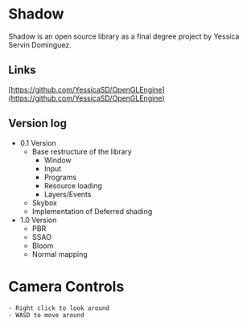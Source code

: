 # Shadow

Shadow is an open source library as a final degree project by Yessica Servin Dominguez.

## Links

[https://github.com/YessicaSD/OpenGLEngine](https://github.com/YessicaSD/OpenGLEngine)

## Version log

- 0.1 Version
    - Base restructure of the library
        - Window
        - Input
        - Programs
        - Resource loading
        - Layers/Events
    - Skybox
    - Implementation of Deferred shading
- 1.0 Version
     - PBR
     - SSAO
     - Bloom
     - Normal mapping

# Camera Controls
    - Right click to look around
    - WASD to move around

